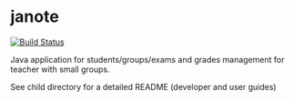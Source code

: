# janote

[![Build Status](https://travis-ci.org/stellasia/janote.svg?branch=master)](https://travis-ci.org/stellasia/janote)


Java application for students/groups/exams and grades management for teacher with small groups. 


See child directory for a detailed README (developer and user guides)

